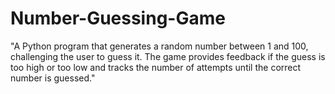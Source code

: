 # Number-Guessing-Game
"A Python program that generates a random number between 1 and 100, challenging the user to guess it. The game provides feedback if the guess is too high or too low and tracks the number of attempts until the correct number is guessed."
